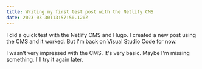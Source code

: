 ```yaml
---
title: Writing my first test post with the Netlify CMS
date: 2023-03-30T13:57:50.120Z
---
```


I did a quick test with the Netlify CMS and Hugo. I created a new post using the CMS and it worked. But I'm back on Visual Studio Code for now. 

I wasn't very impressed with the CMS. It's very basic. 
Maybe I'm missing something. I'll try it again later.

